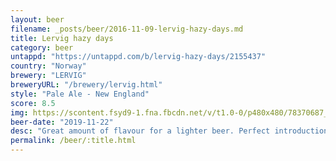 ```yaml
---
layout: beer
filename: _posts/beer/2016-11-09-lervig-hazy-days.md
title: Lervig hazy days
category: beer
untappd: "https://untappd.com/b/lervig-hazy-days/2155437"
country: "Norway"
brewery: "LERVIG"
breweryURL: "/brewery/lervig.html"
style: "Pale Ale - New England"
score: 8.5
img: https://scontent.fsyd9-1.fna.fbcdn.net/v/t1.0-0/p480x480/78370687_10157643740913745_4418427380759003136_o.jpg?_nc_cat=100&_nc_sid=e007fa&_nc_ohc=TaPDMBkpyzUAX_t51RC&_nc_ht=scontent.fsyd9-1.fna&tp=6&oh=3e5dbb658b1c90374eb9394e2ac8b4c0&oe=5F952DF9
beer-date: "2019-11-22"
desc: "Great amount of flavour for a lighter beer. Perfect introduction to a hazy ipa"
permalink: /beer/:title.html
---
```

